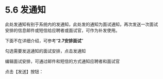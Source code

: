 # 5.6 发通知

此处发通知有别于系统内的发通知，此处发的通知为面试通知，再次发送一次面试安排的信息邮件或短信给应聘者或面试官，可作为补发使用。

下面不在详细介绍，可参考“**2.7安排面试**”

勾选需要发送通知的面试安排，点击发通知



编辑面试安排，可通过邮件和短信的方式通知应聘者和面试官



点击【发送】按钮：



